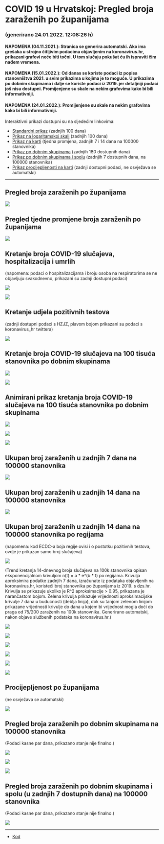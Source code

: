 # COVID 19 u Hrvatskoj: Pregled broja zaraženih po županijama

### (generirano 24.01.2022. 12:08:26 h)

#### NAPOMENA (04.11.2021.): Stranica se generira automatski. Ako ima grešaka u strojno čitljivim podacima objavljenim na koronavirus.hr, prikazani grafovi neće biti točni. U tom slučaju pokušat ću ih ispraviti čim nađem vremena.

#### NAPOMENA (15.01.2022.): Od danas se koriste podaci iz popisa stanovništva 2021. u svim prikazima u kojima je to moguće. U prikazima po dobnim skupinama i dalje se koriste podaci iz 2019. jer detaljniji podaci još nisu dostupni. Promijenjene su skale na nekim grafovima kako bi bili informativniji.

#### NAPOMENA (24.01.2022.): Promijenjene su skale na nekim grafovima kako bi bili informativniji.

Interaktivni prikazi dostupni su na sljedećim linkovima:

- [Standardni prikaz](html/index.html) (zadnjih 100 dana)
- [Prikaz na logaritamskoj skali](html/index_log.html) (zadnjih 100 dana)
- [Prikaz na karti](html/index_map.html) (tjedna promjena, zadnjih 7 i 14 dana na 100000 stanovnika)
- [Prikaz po dobnim skupinama](html/index_per_age.html) (zadnjih 180 dostupnih dana)
- [Prikaz po dobnim skupinama i spolu](html/index_pyramid.html) (zadnjih 7 dostupnih dana, na 100000 stanovnika)
- [Prikaz procijepljenosti na karti](html/index_vaccination.html) (zadnji dostupni podaci, ne osvježava se automatski)

-----

## Pregled broja zaraženih po županijama

![](img/2022_01_23_line_plots.png)

## Pregled tjedne promjene broja zaraženih po županijama

![](img/2022_01_23_map.png)

## Kretanje broja COVID-19 slučajeva, hospitalizacija i umrlih

(napomena: podaci o hospitalizacijama i broju osoba na respiratorima se ne objavljuju svakodnevno, prikazani su zadnji dostupni podaci)

![](img/2022_01_23_cases_hospitalisations_deaths.png)

![](img/2022_01_23_cases_hospitalisations_deaths_log.png)

## Kretanje udjela pozitivnih testova

(zadnji dostupni podaci s HZJZ, plavom bojom prikazani su podaci s koronavirus_hr twittera)

![](img/2022_01_23_percentage_positive_tests.png)

## Kretanje broja COVID-19 slučajeva na 100 tisuća stanovnika po dobnim skupinama

![](img/2022_01_23_cases_per_age_group_lines.png)

![](img/2022_01_23_cases_per_age_group_lines_log.png)

## Animirani prikaz kretanja broja COVID-19 slučajeva na 100 tisuća stanovnika po dobnim skupinama

![](img/2022_01_23anim_aug_1200.gif)

![](img/anim_cases_2022_01_23_vs_2020.gif)

![](img/2022_01_23all_counties_dots.png)

## Ukupan broj zaraženih u zadnjih 7 dana na 100000 stanovnika

![](img/2022_01_23_map_7_day_per_100k.png)

## Ukupan broj zaraženih u zadnjih 14 dana na 100000 stanovnika

![](img/2022_01_23_map_14_day_per_100k.png)

## Ukupan broj zaraženih u zadnjih 14 dana na 100000 stanovnika po regijama

(napomena: kod ECDC-a boja regije ovisi i o postotku pozitivnih testova, ovdje je prikazan samo broj slučajeva)

![](img/2022_01_23_map_14_day_per_100k_region.png)

(Trend kretanja 14-dnevnog broja slučajeva na 100k stanovnika opisan eksponencijalnom krivuljom n(t) = a * e^(b * t) po regijama. Krivulja aproksimira podatke zadnjih 7 dana, izračunate iz podataka objavljenih na koronavirus.hr, koristeći broj stanovnika po županijama iz 2019. s dzs.hr. Krivulja se prikazuje ukoliko je R^2 aproksimacije > 0.95, prikazana je narančastom bojom. Zelena krivulja prikazuje vrijednosti aproksimacijske krivulje 7 dana u budućnosti (deblja linija), dok su tanjom zelenom linijom prikazane vrijednosti krivulje do dana u kojem bi vrijednost mogla doći do praga od 75/200 zaraženih na 100k stanovnika. Generirano automatski, nakon objave službenih podataka na koronavirus.hr.)

![](img/2022_01_23_current_Jadranska_Hrvatska.png)

![](img/2022_01_23_current_Panonska_Hrvatska.png)

![](img/2022_01_23_current_Grad_Zagreb.png)

![](img/2022_01_23_current_Sjeverna_Hrvatska.png)

![](img/2022_01_23_current_Republika_Hrvatska.png)

![](img/2022_01_23_cases_hospitalisations_deaths_Republika_Hrvatska.png)

## Procijepljenost po županijama

(ne osvježava se automatski)

![](img/2022_01_23_vaccination.png)

## Pregled broja zaraženih po dobnim skupinama na 100000 stanovnika

(Podaci kasne par dana, prikazano stanje nije finalno.)

![](img/2022_01_23_per_age_group.png)

![](img/2022_01_23_per_age_group_all_0.png)

![](img/2022_01_23_per_age_group_all_1.png)

## Pregled broja zaraženih po dobnim skupinama i spolu (u zadnjih 7 dostupnih dana) na 100000 stanovnika

(Podaci kasne par dana, prikazano stanje nije finalno.)

![](img/2022_01_23_pyramid.png)

-----

- [Kod](https://github.com/ppalasek/covid_plots_croatia)

